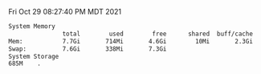 Fri Oct 29 08:27:40 PM MDT 2021
```bash
System Memory
               total        used        free      shared  buff/cache   available
Mem:           7.7Gi       714Mi       4.6Gi        10Mi       2.3Gi       6.6Gi
Swap:          7.6Gi       338Mi       7.3Gi
System Storage
685M	.
```
